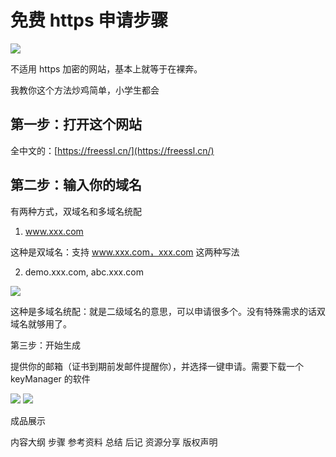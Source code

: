 # 免费 https 申请步骤
![](https://xinglong.tech/access/003/demo_003_01.png)

不适用 https 加密的网站，基本上就等于在裸奔。

我教你这个方法炒鸡简单，小学生都会

## 第一步：打开这个网站

全中文的：[https://freessl.cn/](https://freessl.cn/)

## 第二步：输入你的域名

有两种方式，双域名和多域名统配

   1. www.xxx.com

这种是双域名：支持 www.xxx.com，xxx.com 这两种写法

   2. demo.xxx.com, abc.xxx.com

![](https://xinglong.tech/access/003/demo_03_02.png)

这种是多域名统配：就是二级域名的意思，可以申请很多个。没有特殊需求的话双域名就够用了。

第三步：开始生成

提供你的邮箱（证书到期前发邮件提醒你），并选择一键申请。需要下载一个 keyManager 的软件

![](https://xinglong.tech/access/003/demo_03_03.png)
![](https://xinglong.tech/access/003/demo_03_04.png)


成品展示

内容大纲
步骤
参考资料
总结
后记
资源分享
版权声明
